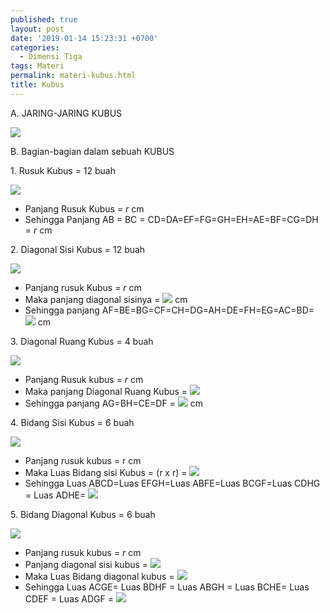 ```yaml
---
published: true
layout: post
date: '2019-01-14 15:23:31 +0700'
categories:
  - Dimensi Tiga
tags: Materi
permalink: materi-kubus.html
title: Kubus
---
```



A. JARING-JARING KUBUS

![](http://www.meetmath.com/media/posts/58/jaring-kubus.gif)

B. Bagian-bagian dalam sebuah KUBUS

1\. Rusuk Kubus = 12 buah

![](http://www.meetmath.com/media/posts/58/rusuk.gif)

*   Panjang Rusuk Kubus = _r_ cm
*   Sehingga Panjang AB = BC = CD=DA=EF=FG=GH=EH=AE=BF=CG=DH = _r_ cm

2\. Diagonal Sisi Kubus = 12 buah

![](http://www.meetmath.com/media/posts/58/diagonal-sisi.gif)

*   Panjang rusuk Kubus = _r_ cm
*   Maka panjang diagonal sisinya = ![](http://www.meetmath.com/media/posts/58/CodeCogsEqn-3.gif) cm
*   Sehingga panjang AF=BE=BG=CF=CH=DG=AH=DE=FH=EG=AC=BD= ![](http://www.meetmath.com/media/posts/58/CodeCogsEqn-3.gif) cm

3\. Diagonal Ruang Kubus = 4 buah

![](http://www.meetmath.com/media/posts/58/diag-sisi.gif)

*   Panjang Rusuk kubus = _r_ cm
*   Maka panjang Diagonal Ruang Kubus = ![](http://www.meetmath.com/media/posts/58/CodeCogsEqn-4.gif)
*   Sehingga panjang AG=BH=CE=DF = ![](http://www.meetmath.com/media/posts/58/CodeCogsEqn-4.gif) cm

4\. Bidang Sisi Kubus = 6 buah

![](http://www.meetmath.com/media/posts/58/bidang-sisi.gif)

*   Panjang rusuk kubus = r cm
*   Maka Luas Bidang sisi Kubus = (r x r) = ![](http://www.meetmath.com/media/posts/58/CodeCogsEqn-2.gif)
*   Sehingga Luas ABCD=Luas EFGH=Luas ABFE=Luas BCGF=Luas CDHG = Luas ADHE= ![](http://www.meetmath.com/media/posts/58/CodeCogsEqn-2.gif)

5\. Bidang Diagonal Kubus = 6 buah

![](http://www.meetmath.com/media/posts/58/bidang-diagonal.gif)

*   Panjang rusuk kubus = _r_ cm
*   Panjang diagonal sisi kubus = ![](http://www.meetmath.com/media/posts/58/CodeCogsEqn-3.gif)
*   Maka Luas Bidang diagonal kubus = ![](http://www.meetmath.com/media/posts/58/CodeCogsEqn-5.gif)
*   Sehingga Luas ACGE= Luas BDHF = Luas ABGH = Luas BCHE= Luas CDEF = Luas ADGF = ![](http://www.meetmath.com/media/posts/58/CodeCogsEqn-5.gif)
